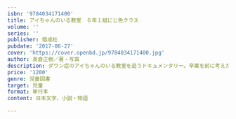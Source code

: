 ```yaml
---
isbn: '9784034171400'
title: アイちゃんのいる教室　６年１組にじ色クラス
volume: ''
series: ''
publisher: 偕成社
pubdate: '2017-06-27'
cover: 'https://cover.openbd.jp/9784034171400.jpg'
author: 高倉正樹／著・写真
description: ダウン症のアイちゃんのいる教室を追うドキュメンタリー。卒業を前に考えた「みんなが輝くにじ色って何？」リアルな言葉は圧巻。
price: '1200'
genre: 児童図書
target: 児童
format: 単行本
content: 日本文学、小説・物語

---
```


